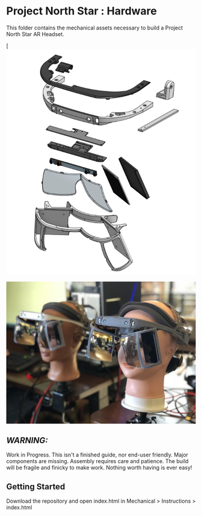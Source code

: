 # Project North Star : Hardware 

This folder contains the mechanical assets necessary to build a Project North Star AR Headset.

[![North Star Exploded View](/imgs/explodedview.PNG)

![Example Headset](/imgs/overviewbuild.jpg)

## ***WARNING:*** 

Work in Progress. This isn't a finished guide, nor end-user friendly. Major components are missing. Assembly requires care and patience. The build will be fragile and finicky to make work. Nothing worth having is ever easy!

## Getting Started

Download the repository and open index.html in Mechanical > Instructions > index.html
